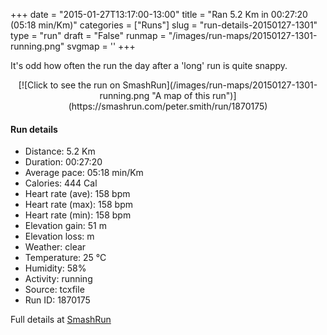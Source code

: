 +++
date = "2015-01-27T13:17:00-13:00"
title = "Ran 5.2 Km in 00:27:20 (05:18 min/Km)"
categories = ["Runs"]
slug = "run-details-20150127-1301"
type = "run"
draft = "False"
runmap = "/images/run-maps/20150127-1301-running.png"
svgmap = '<polyline points="1 56, 0 59, 1 64, 2 65, 20 46, 25 44, 36 40, 44 44, 46 44, 51 40, 53 38, 55 35, 63 34, 86 36, 92 39, 100 46, 92 39, 84 36, 55 35, 53 38, 47 44, 37 40, 30 42, 15 53">'
+++

It's odd how often the run the day after a 'long' run is quite snappy. 

<!--more-->

<center>
[![Click to see the run on SmashRun](/images/run-maps/20150127-1301-running.png "A map of this run")](https://smashrun.com/peter.smith/run/1870175)
</center>

#### Run details

* Distance: 5.2 Km
* Duration: 00:27:20
* Average pace: 05:18 min/Km
* Calories: 444 Cal
* Heart rate (ave): 158 bpm
* Heart rate (max): 158 bpm
* Heart rate (min): 158 bpm
* Elevation gain: 51 m
* Elevation loss:  m
* Weather: clear
* Temperature: 25 &deg;C
* Humidity: 58%
* Activity: running
* Source: tcxfile
* Run ID: 1870175

Full details at [SmashRun](https://smashrun.com/peter.smith/run/1870175)